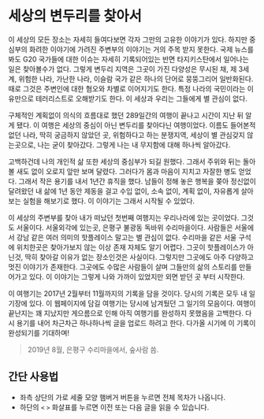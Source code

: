 # 세상의 변두리를 찾아서

이 세상의 모든 장소는 자세히 들여다보면 각자 그만의 고유한 이야기가 있다. 하지만 중심부의 화려한 이야기에 가려진 주변부의 이야기는 거의 주목 받지 못한다. 국제 뉴스를 봐도 G20 국가들에 대한 이슈는 자세히 기록되어있는 반면 타지키스탄에서 일어나는 일은 찾아볼수가 없다. 그렇게 변두리 지역은 그곳이 가진 다양성은 무시된 채, 제 3세계, 위험한 나라, 가난한 나라, 이슬람 국가 같은 하나의 단어로 뭉뚱그리어 일반화된다. 때로 그것은 주변인에 대한 혐오와 차별로 이어지기도 한다. 특정 나라의 국민이라는 이유만으로 테러리스트로 오해받기도 한다. 이 세상과 우리는 그들에게 별 관심이 없다.

구체적인 계획없이 의식의 흐름대로 했던 289일간의 여행이 끝나고 시간이 지난 뒤 알게 됐다. 이 여행은 세상의 중심이 아닌 변두리를 찾아다닌 여행이었다. 이름도 들어본적 없던 나라, 딱히 궁금하지 않았던 곳, 위험하다고 하는 분쟁지역, 세상이 별 관심갖지 않는곳으로, 나는 굳이 찾아갔다. 그렇게 나는 내 무지함에 대해 하나씩 알아갔다.

고백하건데 나의 개인적 삶 또한 세상의 중심부가 되길 원했다. 그래서 주위와 뒤는 돌아볼 새도 없이 오로지 앞만 보며 달렸다. 그러다가 몸과 마음이 지치고 자잘한 병도 얻었다. 그래서 작은 용기를 내서 1년간 휴직을 했다. 남들이 정해 놓은 행복을 쫒아 정신없이 달려왔던 내 삶에 1년 동안 제동을 걸고 수입 없이, 소속 없이, 계획 없이, 자유롭게 살아보는 실험을 해보기로 했다. 이 이야기는 그래서 시작될 수 있었다.

이 세상의 주변부를 찾아 내가 떠났던 첫번째 여행지는 우리나라에 있는 곳이었다. 그것도 서울이다. 서울외각에 있는곳, 은평구 불광동 독바위 수리마을이다. 사람들은 서울에서 강남 같은 여러 의미의 핫플레이스 말고는 별 관심이 없다. 수리마을 같은 서울 구석에 위치한곳은 찾아가보지 않는 이상 존재 자체도 알기 어렵다. 그곳이 핫플레이스가 아닌것, 딱히 찾아갈 이유가 없는 장소인것은 사실이다. 그렇지만 그곳에도 아주 다양하고 멋진 이야기가 존재한다. 그곳에도 수많은 사람들이 살며 그들만의 삶의 스토리를 만들어가고 있다. 이 이야기는 그렇게 나와 가까이 있었지만 외면 받던 곳 부터 시작한다. 

이 여행기는 2017년 2월부터 11월까지의 기록을 담을 것이다. 당시의 기록은 모두 내 일기장에 있다. 이 웹페이지에 담길 여행기는 당시에 남겨뒀던 그 일기의 모음이다. 여행이 끝난지는 꽤 지났지만 게으름으로 인해 아직 여행기를 완성하지 못했음을 고백한다. 다시 용기를 내어 차근차근 하나하나씩 글을 업로드 하려고 한다. 다가올 시기에 이 기록이 완성되기를 기대하며!

> 2019년 8월, 은평구 수리마을에서, 숲사람 씀.


## 간단 사용법
*  좌측 상단의 가로 세줄 모양 햄버거 버튼을 누르면 전체 목차가 나옵니다. 
*  하단의 `<` `>` 화살표를 누르면 이전 또는 다음 글을 읽을 수 있습니다.
